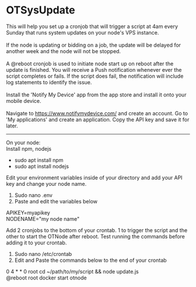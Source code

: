 # OTSysUpdate
This will help you set up a cronjob that will trigger a script at 4am every Sunday that runs system updates on your node's VPS instance. <br><br>If the node is updating or bidding on a job, the update will be delayed for another week and the node will not be stopped. <br><br>A @reboot cronjob is used to initiate node start up on reboot after the update is finished. You will receive a Push notification whenever ever the script completes or fails. If the script does fail, the notification will include log statements to identify the issue.
<br><br>
Install the 'Notify My Device' app from the app store and install it onto your mobile device.
<br><br>
Navigate to https://www.notifymydevice.com/ and create an account. Go to 'My applications' and create an application. Copy the API key and save it for later.

------------------------------------------------------------------------------------------------------------------------------------------------------------------

On your node:<br>
Install npm, nodejs
<ul>
<li>sudo apt install npm</li>
<li>sudo apt install nodejs</li>
</ul>

Edit your environment variables inside of your directory and add your API key and change your node name.
<ol>
<li>Sudo nano .env</li>
<li>Paste and edit the variables below</li>
</ol>

APIKEY=myapikey<br>
NODENAME="my node name"

Add 2 cronjobs to the bottom of your crontab. 1 to trigger the script and the other to start the OTNode after reboot. Test running the commands before adding it to your crontab.
<ol>
<li>Sudo nano /etc/crontab</li>
<li>Edit and Paste the commands below to the end of your crontab</li>
</ol>

0 4 * * 0 root cd ~/path/to/my/script && node update.js<br>
@reboot root docker start otnode
